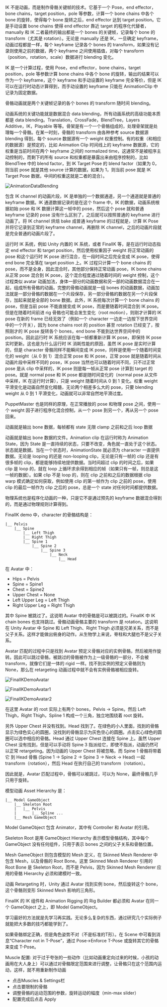 IK 不是动画，而是制作骨骼关键帧的技术。它基于一个 Pose，end effector，bone chains，target position，pole 等参数，计算一个 bone chains 中各个 bone 的旋转，使得每个 bone 旋转之后，end effector 达到 target position。它是手动设置 bone chains 使得 end effector 靠近 target 的程序化代替者，manually 和 IK 二者最终的输出都是一个 bones 的关键帧，记录每个 bone 的 transform（尤其是 rotation）。无论是 manually 还是 IK，一旦确定 keyframe，动画过程都是一样，每个 keyframe 记录各个 bones 的 transform，如果没有记录则使用之前的数据，两个 keyframe 之间使用插值，对每个 transform（position，rotation，scale）数据进行 blending 变化。

IK 是一个计算过程，使用 Pose，end effector，bone chains，target position，pole 等参数计算 bone chains 中各个 bone 的旋转，输出的结果可以作为一个 keyframe，这个 keyframe 和手动设置的 keyframe 完全等价，但是 IK 可以在运行时动态计算得到，而手动设置的 keyframe 只能在 AnimationClip 中记录为固定数据。

骨骼动画就是两个关键帧记录的各个 bones 的 transform 随时间 blending。

动画系统的关键功能就是数据混合 data blending，所有动画系统的高级功能本质都是 data blending。Translation，CrossFade，BlendTree，Layers Additive，IK，Playable 等等。骨架是有一个一个骨骼组成的，处理骨架就是处理每一个骨骼。在某一时刻，骨骼的 transform 由各种参考 source 数据源 blending 得到，每个 source 数据源有一个 weight 权重控制。有的权重（和相应的数据源）是预定的，比如 Animation Clip 时间线上的 keyframe 数据源，它的权重是当前时间在两个 keyframe 之间的 normalized time，这通常不是被程序主动控制的，而剩下的所有 source 和权重都是暴露出来由程序控制的，比如 BlendTree 中的 blend factor，到 IK Target Pose 的 blend factor（如果为 0，则当前 pose 就是其他 source 计算的数据，如果为 1，则当前 pose 就是 IK Target Pose 数据，中间的权重这就是二者的混合）。

![AnimationDataBlending](Image/AnimationDataBlending.png)

包含 IK channel 的动画片段，IK 是单独的一个数据通道，另一个通道就是普通的 keyframe 数据。IK 通道数据记录的是在这个 frame 中，IK 的数据，动画系统根据初始 pose 和 IK 数据计算这一帧中的 pose，然后这个 pose 就和普通 keyframe 记录的 pose 没有什么区别了，之后就可以按照普通的 keyframe 进行动画了。将 IK channel 烘焙 bake 成普通 keyframe 的过程就是，计算 IK Pose 并将它记录到正常的 keyframe channel，再删除 IK channel，之后的动画片段就是完全普通的动画片段了。

运行时 IK 系统，例如 Unity 内置的 IK 系统，或者 FinalIK 等，是在运行时动态指定 end effector 和 target position，然后使用权重因子 weight 将正常动画的 pose 和这个运行时 IK pose 进行混合，在一段时间之后完全变成 IK pose，使得 end bone 完全落在 target position 上。IK 过程只计算一个 bone chains 的 pose，而不是全身，因此混合时，其他部分保持正常动画 pose，IK bone chains 从正常 pose 混合到 IK pose，这个混合程度通过随着时间的 weight 控制，这个过程类似 avatar 动画加法，身体一部分的动画数据和另一部的动画数据混合在一起，组成所有骨骼的动画。完整的骨骼动画就是一组 bones 的动画数据，动画加法就是一部分骨骼的数据在一个片段保存，另一部分骨骼的数据在另一个片段保存，加起来就是全部的 bone 数据。此外，IK 系统每次计算一个 bone chains 的 pose，但是当前 pose 不能直接变成 IK pose，而是要随着时间混合到 IK pose。但是在随着时间前进 rig 骨骼也可能会发生变化（root motion），则刚才计算的 IK pose 在新的 frame 已经无效了（例如一个 character 一边走一边按下世界空间中的一个开关），因为 bone chains root 的 position 甚至 rotation 已经变了，按照刚才的 IK pose 旋转各个 bones，end bone 不能到达世界空间中的 position。因此运行时 IK 系统应该在每一帧都重新计算 IK pose，即保持 IK pose 实时更新。这也是为什么运行时 IK 消耗性能的原因，虽然 IK pose 是实时计算的，但是 character 骨骼同样不能瞬间变成 IK pose，同样是使用一个随着时间变化的 weight（从 0 到 1）混合正常 pose 和 IK pose，正常 pose 就是随着时间从动画片段中采样不同的 pose，IK pose 当然也可以随着时间不同，只不过正常 pose 是从 clip 中采样的，IK pose 则是每一帧从正常 pose 计算到 target 的 pose。就是 normal pose 和 IK pose 都是随时间变化的（normal pose 从文件中采样，IK 在运行时计算），只是 weight 随着时间从 0 到 1 变化。权重 weight 平滑变化是动画自然变化精髓，无论两个相差多么大的 pose，只要 blending weight 从 0 到 1 平滑变化，动画就可以非常自然地平滑过度。

PuppetMaster 也是同样的原理，在正常播放的 pose 和物理 pose 之间，使用一个 weight 因子进行程序化混合控制，从一个 pose 到另一个，再从另一个 pose 回来。

动画就是输出 bone 数据，每帧都有 state 无限 clamp 之前和之后 loop 数据

动画就是输出 bone 数据的文件。Animation clip 在运行时称为 Animation State，因为 State 是一直持续的状态，只要不改变，角色就一直处于这个状态。状态就是数据。当在一个状态时，AnimationState 就必须为 character 一直提供数据。无论是 looping 的还是 non-looping clip，无论是只有一帧的 clip 还是有很多帧的 clip，都是能够持续地提供数据。当时间超过 clip 的时间之后，如果 clip 是 loop 的，就在 loop 上循环求余得到相应的帧（如果只有一帧，则总是这一帧的数据）。如果 clip 不是 loop 的，则在 clip 之前和之后的数据根据 clip warp 模式确定如何获取，例如使用 clip 的第一帧作为 clip 之前的 pose，使用 clip 的最后一帧作为 clip 之后的 pose，总是一个 state 对任何时间都提供数据。

物理系统也是程序化动画的一种，只是它不是通过预先的 keyframe 数据混合得到的，而是通过物理规则计算得到。

FinalIK demo 中，character 的骨骼结构是：

```
|__ Pelvis
    |__ Spine
        |__ Left Thigh
        |__ Right Thigh
        |__ Spine 1
            |__ Spine 2
                |__ Spine 3
                    |__ Neck
                        |__ Head
```


在 Avatar 中：

- Hips = Pelvis
- Spine = Spine1
- Chest = Spine2
- Upper Chest = None
- Left Upper Leg = Left Thigh
- Right Upper Leg = Right Thigh

其中 Spine 被跳过了。这说明 Avatar 中的骨骼是可以被跳过的。FinalIK 中 IK chain bones 也支持跳过。骨骼动画骨骼主要的 transform 是 rotation。这说明在 Unity Avatar 中 Spine 和 Left Thigh、Right Thigh 必须是兄弟关系，而不是父子关系。这样才能做出俯身的动作。从生物学上来说，脊柱和大腿也不是父子关系。

Avatar 匹配的过程中只是找到 Avatar 预定义骨骼对应的实例骨骼，然后被用作旋转。因此可以跳过骨骼，被跳过的骨骼被作为上一级骨骼的一部分，不会被 transform，就像它们是一体的 rigid 一样。找不到实例的预定义骨骼则为 None，那么在 retargeting 动画过程中就不会有实例骨骼被相应旋转。

![FinalIKDemoAvatar](Image/FinalIKDemoAvatar.png)

![FinalIKDemoAvatar1](Image/FinalIKDemoAvatar1.png)

![FinalIKDemoAvatar2](Image/FinalIKDemoAvatar2.png)

在这里 Avatar 的 root 实际上有两个 bones，Pelvis -> Spine。然后 Left Thigh，Right Thigh，Spline 1 构成一个三角，独立地围绕着 root 旋转。

另外 Upper Chest 并没有找到。Head 找到了。在绿色的小人里面，找到的骨骼显示为绿色实心的圆圈，没找到的骨骼显示为灰色空心的圆圈。点击实心绿色的圆圈可以选中相应的骨骼。Head 通过 Upper Chest 连接在 Spine 上。虽然 Upper Chest 没有找到，但是可以手动将 Spine 3 指派给它，即使不指派，动画仍然可以正常 retargeting。因为动画的 Upper Chest 将被忽略，而 Spine 1 骨骼将带着它 到 Head 骨骼 (Spine 1 -> Spine 2 -> Spine 3 -> Neck -> Head) 一起 transform（rotation），然后 Head 在执行自己的 transform（rotation）。

因此就是，Avatar 匹配过程中，骨骼可以被跳过，可以为 None，最终骨骼几乎只用于旋转。

模型动画 Asset Hierarchy 是：

```
|__ Model GameObject
    |__ Skeleton Root
    |   |__ Pelvis
    |       |__ Spline ...
    |__ Mesh GameObject
```

Model GameObject 包含 Animator，其中有 Controller 和 Avatar 的引用。

Skeleton Root 是用 GameObject Hierarchy 表示模型骨骼结构，其中每个 GameObject 没有任何组件，只用于表示 bones 之间的父子关系和骨骼位置。

Mesh GameObject 则包含模型的 Mesh 定义，在 Skinned Mesh Renderer 中包含 Mesh，以及骨骼的 Root Bone。这里 Skinned Mesh Renderer 引用的 Root Bone 是 Skeleton Root，而不是 Pelvis，因为 Skinned Mesh Renderer 应用的骨骼 Hierarchy 必须和建模时一致。

动画 Retargeting 时，Unity 通过 Avatar 找到实例 bone，然后旋转这个 bone，这个骨骼则变形 Skinned Mesh 影响的三角形。

FinalIK 的 IK 组件和 Animation Rigging 的 Rig Builder 都必须和 Avatar 在同一个 GameObject 之上，即 Model GameObject。

学习最好的方法就是先学习再实践。无论多么复杂的东西，通过研究几个实际例子就能把大多数的技巧都能学到了。

如果骨骼绑定正确，但是角色姿势不对（不是标准的T形）。在 Scene 中可看到消息“Character not in T-Pose”，通过 Pose->Enforce T-Pose 或旋转其它的骨骼来变成 T-Pose。

Muscle 配置: 对于过于夸张的一些动作（比如动画重定向过来的时候，小孩的动画用在大人身上）可以通过对骨骼限定范围来进行调整，让骨骼只在这个范围内运动，这样，就不用重新制作动画

- 点击Muscles & Settings栏
- 点击要限制的骨骼
- 调整骨骼的运动范围的参数，旋转运动的幅度（min-max slider）
- 配置完成后点击 Apply

